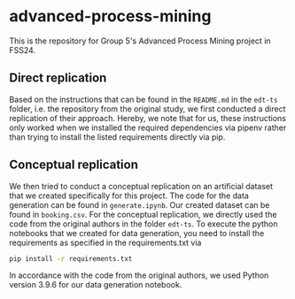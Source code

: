 # advanced-process-mining

This is the repository for Group 5's Advanced Process Mining project in FSS24.

## Direct replication
Based on the instructions that can be found in the `README.md` in the `edt-ts` folder, i.e. the repository from the original study, we first conducted a direct replication of their approach. Hereby, we note that for us, these instructions only worked when we installed the required dependencies via pipenv rather than trying to install the listed requirements directly via pip.

## Conceptual replication
We then tried to conduct a conceptual replication on an artificial dataset that we created specifically for this project. The code for the data generation can be found in `generate.ipynb`. Our created dataset can be found in `booking.csv`. For the conceptual replication, we directly used the code from the original authors in the folder `edt-ts`. To execute the python notebooks that we created for data generation, you need to install the requirements as specified in the requirements.txt via 
```bash
pip install -r requirements.txt
```

In accordance with the code from the original authors, we used Python version 3.9.6 for our data generation notebook.
